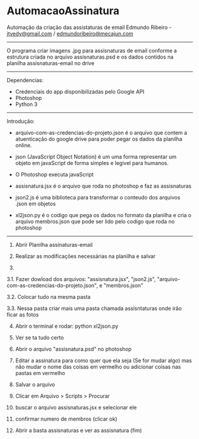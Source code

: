 # AutomacaoAssinatura

Automação da criação das assistaturas de email
Edmundo Ribeiro - jtvedy@gmail.com / edmundoribeiro@mecajun.com

------------------------------------------------------------------------------
O programa criar imagens .jpg para assisnaturas de email conforme a estrutura 
criada no arquivo assisnaturas.psd e os dados contidos na planilha assisnaturas-email no drive

------------------------------------------------------------------------------
Dependencias:
- Credenciais do app disponibilizadas pelo Google API
- Photoshop
- Python 3
------------------------------------------------------------------------------
Introdução:

- arquivo-com-as-credencias-do-projeto.json é o arquivo que contem 
  a atuenticação do google drive para poder pegar os dados da planilha online.

- json (JavaScript Object Notation) é um uma forma representar um objeto
  em javaScript de forma simples e legivel para humanos.

- O Photoshop executa javaScript

- assisnatura.jsx é o arquivo que roda no photoshop e faz as assisnaturas

- json2.js é uma biblioteca para transformar o conteudo dos arquivos .json em objetos

- xl2json.py é o codigo que pega os dados no formato da planilha e cria o arquivo 
  membros.json que pode ser lido pelo codigo que roda no photoshop

------------------------------------------------------------------------------


1) Abrir Planilha assinaturas-email

2) Realizar as modificações necessárias na planilha e salvar

3) 
 3.1. Fazer dowload dos arquivos: "assisnatura.jsx", "json2.js", "arquivo-com-as-credencias-do-projeto.json",
   e "membros.json"
   
 3.2. Colocar tudo na mesma pasta 
 
 3.3. Nessa pasta criar mais uma pasta chamada assisntaturas onde irão ficar as fotos

4) Abrir o terminal e rodar: python xl2json.py

5) Ver se ta tudo certo

6) Abrir o arquivo "assisnatura.psd" no photoshop

7) Editar a assinatura para como quer que ela seja (Se for mudar algo)
   mas não mudar o nome das coisas em vermelho ou adicionar coisas nas pastas em vermelho

8) Salvar o arquivo

9) Clicar em Arquivo > Scripts > Procurar

10) buscar o arquivo assisnaturas.jsx e selecionar ele

11) confirmar numero de membros (clicar ok)

12) Abrir a basta assisnaturas e ver as assisnatura (fim)
